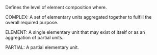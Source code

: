Defines the level of element composition where.



COMPLEX: A set of elementary units aggregated together to fulfill the overall  required purpose.

ELEMENT: A single elementary unit that may exist of itself or as an aggregation of partial units..

PARTIAL: A partial elementary unit.
